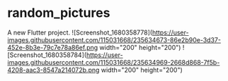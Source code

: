 # random_pictures

A new Flutter project.
![Screenshot_1680358778](https://user-images.githubusercontent.com/115031668/235634673-86e2b90e-3d37-452e-8b3e-79c7e78a86ef.png width="200" height="200")
![Screenshot_1680358784](https://user-images.githubusercontent.com/115031668/235634969-2668d868-7f5b-4208-aac3-8547a214072b.png width="200" height="200")

